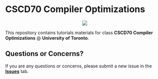 # CSCD70 Compiler Optimizations

<p align="middle">
  <img src="http://llvm.org/docs/_static/logo.png">
</p>

This repository contains tutorials materials for class **CSCD70 Compiler Optimizations** @ **University of Toronto**.

## Questions or Concerns?

If you are any questions or concerns, please submit a new issue in the [**Issues**](https://github.com/ArmageddonKnight/CSCD70/issues) tab.
